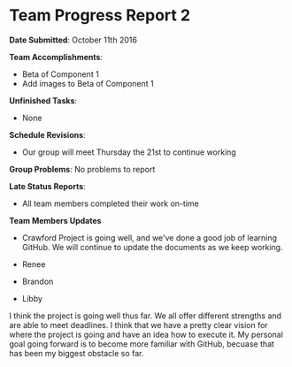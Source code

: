 # Team Progress Report 2 

**Date Submitted**: October 11th 2016

**Team Accomplishments**:
* Beta of Component 1 
* Add images to Beta of Component 1


**Unfinished Tasks**:
* None

**Schedule Revisions**:
* Our group will meet Thursday the 21st to continue working 

**Group Problems**:
No problems to report 

**Late Status Reports**:
* All team members completed their work on-time 


**Team Members Updates** 

* Crawford
Project is going well, and we've done a good job of learning GitHub. We will continue to update the documents as we keep working. 

* Renee

* Brandon 

* Libby 

I think the project is going well thus far. We all offer different strengths and are able to meet deadlines. I think that we have a pretty clear vision for where the project is going and have an idea how to execute it. My personal goal going forward is to become more familiar with GitHub, becuase that has been my biggest obstacle so far. 
